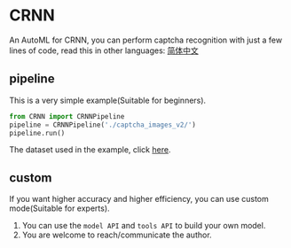 # CRNN

An AutoML for CRNN, you can perform captcha recognition with just a few lines of code, read this in other languages: [简体中文](https://github.com/sun1638650145/CRNN/blob/master/README-zh.md)

## pipeline

This is a very simple example(Suitable for beginners).

```python
from CRNN import CRNNPipeline
pipeline = CRNNPipeline('./captcha_images_v2/')
pipeline.run()
```

The dataset used in the example, click [here](https://github.com/AakashKumarNain/CaptchaCracker/raw/master/captcha_images_v2.zip).

## custom

If you want higher accuracy and higher efficiency, you can use custom mode(Suitable for experts).

1. You can use the `model API` and `tools API` to build your own model.
2. You are welcome to reach/communicate the author.
